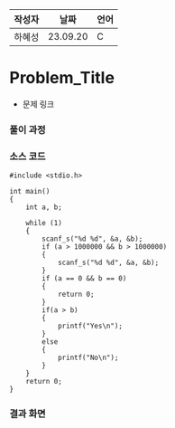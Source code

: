 | 작성자  |   날짜   | 언어    |
| ------- | --------- | ------- |
| 하혜성  | 23.09.20  | C       |

# Problem_Title

 - 문제 링크
  

### 풀이 과정  



### 소스 코드

```
#include <stdio.h>

int main()
{
	int a, b;

	while (1)
	{
		scanf_s("%d %d", &a, &b);
		if (a > 1000000 && b > 1000000)
		{
			scanf_s("%d %d", &a, &b);
		}
		if (a == 0 && b == 0)
		{
			return 0;
		}
		if(a > b)
		{
			printf("Yes\n");
		}
		else
		{
			printf("No\n");
		}
	}
	return 0;
}

```

### 결과 화면
